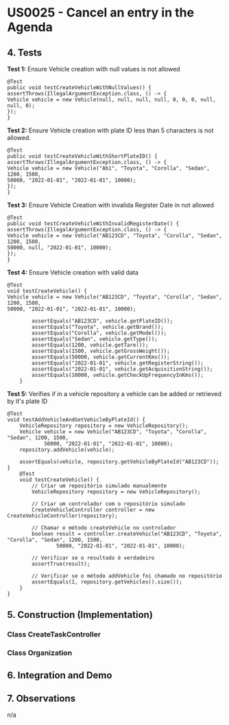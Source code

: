 # US0025 - Cancel an entry in the Agenda

## 4. Tests 

**Test 1:** Ensure Vehicle creation with null values is not allowed 

    @Test
    public void testCreateVehicleWithNullValues() {
    assertThrows(IllegalArgumentException.class, () -> {
    Vehicle vehicle = new Vehicle(null, null, null, null, 0, 0, 0, null, null, 0);
    });
    }

	

**Test 2:** Ensure Vehicle creation with plate ID less than 5 characters is not allowed. 

    @Test
    public void testCreateVehicleWithShortPlateID() {
    assertThrows(IllegalArgumentException.class, () -> {
    Vehicle vehicle = new Vehicle("Ab1", "Toyota", "Corolla", "Sedan", 1200, 1500,
    50000, "2022-01-01", "2022-01-01", 10000);
    });
    }

**Test 3:** Ensure Vehicle Creation with invalida Register Date in not allowed
    
    @Test
    public void testCreateVehicleWithInvalidRegisterDate() {
    assertThrows(IllegalArgumentException.class, () -> {
    Vehicle vehicle = new Vehicle("AB123CD", "Toyota", "Corolla", "Sedan", 1200, 1500,
    50000, null, "2022-01-01", 10000);
    });
    }

**Test 4:** Ensure Vehicle creation with valid data

    @Test
    void testCreateVehicle() {
    Vehicle vehicle = new Vehicle("AB123CD", "Toyota", "Corolla", "Sedan", 1200, 1500,
    50000, "2022-01-01", "2022-01-01", 10000);
    
            assertEquals("AB123CD", vehicle.getPlateID());
            assertEquals("Toyota", vehicle.getBrand());
            assertEquals("Corolla", vehicle.getModel());
            assertEquals("Sedan", vehicle.getType());
            assertEquals(1200, vehicle.getTare());
            assertEquals(1500, vehicle.getGrossWeight());
            assertEquals(50000, vehicle.getCurrentKms());
            assertEquals("2022-01-01", vehicle.getRegisterString());
            assertEquals("2022-01-01", vehicle.getAcquisitionString());
            assertEquals(10000, vehicle.getCheckUpFrequencyInKms());
        }

**Test 5:** Verifies if in a vehicle repository a vehicle can be added or retrieved by it's plate ID


    @Test
    void testAddVehicleAndGetVehicleByPlateId() {
        VehicleRepository repository = new VehicleRepository();
        Vehicle vehicle = new Vehicle("AB123CD", "Toyota", "Corolla", "Sedan", 1200, 1500,
                50000, "2022-01-01", "2022-01-01", 10000);
        repository.addVehicle(vehicle);

        assertEquals(vehicle, repository.getVehicleByPlateId("AB123CD"));
    }
        @Test
        void testCreateVehicle() {
            // Criar um repositório simulado manualmente
            VehicleRepository repository = new VehicleRepository();

            // Criar um controlador com o repositório simulado
            CreateVehicleController controller = new CreateVehicleController(repository);

            // Chamar o método createVehicle no controlador
            boolean result = controller.createVehicle("AB123CD", "Toyota", "Corolla", "Sedan", 1200, 1500,
                    50000, "2022-01-01", "2022-01-01", 10000);

            // Verificar se o resultado é verdadeiro
            assertTrue(result);

            // Verificar se o método addVehicle foi chamado no repositório
            assertEquals(1, repository.getVehicles().size());
        }
    }



## 5. Construction (Implementation)

### Class CreateTaskController 

[//]: # (```java)

[//]: # (public Task createTask&#40;String reference, String description, String informalDescription, String technicalDescription,)

[//]: # (                       Integer duration, Double cost, String taskCategoryDescription&#41; {)

[//]: # ()
[//]: # (	TaskCategory taskCategory = getTaskCategoryByDescription&#40;taskCategoryDescription&#41;;)

[//]: # ()
[//]: # (	Employee employee = getEmployeeFromSession&#40;&#41;;)

[//]: # (	Organization organization = getOrganizationRepository&#40;&#41;.getOrganizationByEmployee&#40;employee&#41;;)

[//]: # ()
[//]: # (	newTask = organization.createTask&#40;reference, description, informalDescription, technicalDescription, duration,)

[//]: # (                                      cost,taskCategory, employee&#41;;)

[//]: # (    )
[//]: # (	return newTask;)

[//]: # (})

[//]: # (```)

### Class Organization

[//]: # ()
[//]: # (```java)

[//]: # (public Optional<Task> createTask&#40;String reference, String description, String informalDescription,)

[//]: # (                                 String technicalDescription, Integer duration, Double cost, TaskCategory taskCategory,)

[//]: # (                                 Employee employee&#41; {)

[//]: # (    )
[//]: # (    Task task = new Task&#40;reference, description, informalDescription, technicalDescription, duration, cost,)

[//]: # (                         taskCategory, employee&#41;;)

[//]: # ()
[//]: # (    addTask&#40;task&#41;;)

[//]: # (        )
[//]: # (    return task;)

[//]: # (})

[//]: # (```)


## 6. Integration and Demo 

[//]: # (* A new option on the Employee menu options was added.)

[//]: # ()
[//]: # (* For demo purposes some tasks are bootstrapped while system starts.)


## 7. Observations

n/a